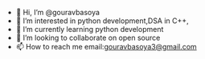 - 👋 Hi, I’m @gouravbasoya
- 👀 I’m interested in python development,DSA in C++,
- 🌱 I’m currently learning python development
- 💞️ I’m looking to collaborate on open source 
- 📫 How to reach me email:gouravbasoya3@gmail.com
<!---
gouravbasoya/gouravbasoya is a ✨ special ✨ repository because its `README.md` (this file) appears on your GitHub profile.
You can click the Preview link to take a look at your changes.
--->
